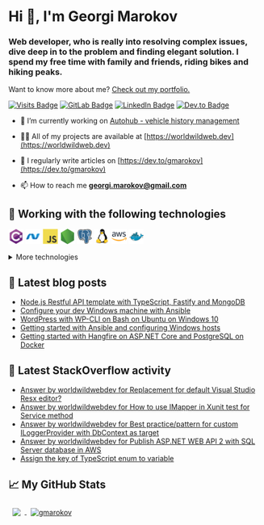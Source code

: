 
# Hi 👋, I'm Georgi Marokov
### Web developer, who is really into resolving complex issues, dive deep in to the problem and finding elegant solution. I spend my free time with family and friends, riding bikes and hiking peaks.

Want to know more about me? [Check out my portfolio.](https://worldwildweb.dev)

[![Visits Badge](https://badges.pufler.dev/visits/gmarokov/gmarokov)](https://worldwildweb.dev)
[![GitLab Badge](https://img.shields.io/badge/GitLab-Profile-orange?logo=gitlab&style=flat)](https://gitlab.com/gmarokov)
[![LinkedIn Badge](https://img.shields.io/badge/LinkedIn-Profile-informational?style=flat&logo=linkedin&logoColor=white&color=0D76A8)](https://linkedin.com/in/georgi-marokov)
[![Dev.to Badge](https://img.shields.io/badge/Dev.to-Profile-blue?logo=dev.to&style=flat)](https://dev.to/gmarokov)
  
- 🔭 I’m currently working on [Autohub - vehicle history management](https://autohub.bg)  
  
- 👨‍💻 All of my projects are available at [https://worldwildweb.dev](https://worldwildweb.dev)  
  
- 📝 I regularly write articles on [https://dev.to/gmarokov](https://dev.to/gmarokov)  
  
- 📫 How to reach me **georgi.marokov@gmail.com** 

## 💼 Working with the following technologies</h3>
<p align="left">
    <img src="https://raw.githubusercontent.com/devicons/devicon/master/icons/csharp/csharp-original.svg" alt="csharp" width="30" height="30" /> 
    <img src="https://raw.githubusercontent.com/devicons/devicon/master/icons/dot-net/dot-net-original.svg" alt="dotnet" width="30" height="30" /> 
    <img src="https://raw.githubusercontent.com/devicons/devicon/master/icons/javascript/javascript-original.svg" alt="javascript" width="30" height="30" />
    <img src="https://raw.githubusercontent.com/devicons/devicon/master/icons/nodejs/nodejs-original.svg" alt="nodejs" width="30" height="30" /> 
    <img src="https://raw.githubusercontent.com/devicons/devicon/master/icons/postgresql/postgresql-original.svg" alt="postgresql" width="30" height="30" /> 
    <img src="https://raw.githubusercontent.com/devicons/devicon/master/icons/linux/linux-original.svg" alt="linux" width="30" height="30" /> 
    <img src="https://raw.githubusercontent.com/devicons/devicon/master/icons/amazonwebservices/amazonwebservices-original.svg" alt="aws" width="30" height="30" />
    <img src="https://raw.githubusercontent.com/devicons/devicon/master/icons/docker/docker-original.svg" alt="docker" width="30" height="30" /> 
    <details>
        <summary>More technologies</summary>
        <img src="https://raw.githubusercontent.com/devicons/devicon/master/icons/typescript/typescript-original.svg" alt="typescript" width="30" height="30" /> 
        <img src="https://raw.githubusercontent.com/devicons/devicon/master/icons/php/php-original.svg" alt="php" width="30" height="30" /> 
        <img src="https://raw.githubusercontent.com/devicons/devicon/master/icons/react/react-original.svg" alt="react" width="30" height="30" /> 
        <img src="https://raw.githubusercontent.com/devicons/devicon/master/icons/webpack/webpack-original.svg" alt="webpack" width="30" height="30" />
        <img src="https://raw.githubusercontent.com/devicons/devicon/master/icons/git/git-original.svg" alt="git" width="30" height="30" />
        <img src="https://raw.githubusercontent.com/devicons/devicon/master/icons/laravel/laravel-plain.svg" alt="laravel" width="30" height="30" /> 
        <img src="https://raw.githubusercontent.com/devicons/devicon/master/icons/mongodb/mongodb-original.svg" alt="mongodb" width="30" height="30" /> 
        <img src="https://raw.githubusercontent.com/devicons/devicon/master/icons/mysql/mysql-original.svg" alt="mysql" width="30" height="30" /> 
        <img src="https://raw.githubusercontent.com/devicons/devicon/master/icons/nginx/nginx-original.svg" alt="nginx" width="30" height="30" />
        <img src="https://raw.githubusercontent.com/devicons/devicon/master/icons/redis/redis-original.svg" alt="redis" width="30" height="30" />
        <img src="https://raw.githubusercontent.com/devicons/devicon/master/icons/wordpress/wordpress-original.svg" alt="wordpress" width="30" height="30" />                             <img src="https://raw.githubusercontent.com/devicons/devicon/master/icons/windows8/windows8-original.svg" alt="windows" width="30" height="30" />                                 <img src="https://raw.githubusercontent.com/devicons/devicon/master/icons/visualstudio/visualstudio-plain.svg" alt="visualstudio" width="30" height="30" />    
    </details>
</p>

## 📝 Latest blog posts
<!-- BLOG-POST-LIST:START -->
- [Node.js Restful API template with TypeScript, Fastify and MongoDB](https://dev.to/gmarokov/node-js-restful-api-template-with-typescript-fastify-and-mongodb-4ceo)
- [Configure your dev Windows machine with Ansible](https://dev.to/gmarokov/configure-your-dev-windows-machine-with-ansible-41aj)
- [WordPress with WP-CLI on Bash on Ubuntu on Windows 10](https://dev.to/gmarokov/wordpress-with-wp-cli-on-bash-on-ubuntu-on-windows-10-4dpg)
- [Getting started with Ansible and configuring Windows hosts](https://dev.to/gmarokov/getting-started-with-ansible-and-configuring-windows-hosts-20nd)
- [Getting started with Hangfire on ASP.NET Core and PostgreSQL on Docker](https://dev.to/gmarokov/getting-started-with-hangfire-on-asp-net-core-and-postgresql-on-docker-56ak)
<!-- BLOG-POST-LIST:END -->

## 📣 Latest StackOverflow activity
<!-- STACKOVERFLOW:START -->
- [Answer by worldwildwebdev for Replacement for default Visual Studio Resx editor?](https://stackoverflow.com/questions/2067635/replacement-for-default-visual-studio-resx-editor/64400047#64400047)
- [Answer by worldwildwebdev for How to use IMapper in Xunit test for Service method](https://stackoverflow.com/questions/63950084/how-to-use-imapper-in-xunit-test-for-service-method/63951931#63951931)
- [Answer by worldwildwebdev for Best practice/pattern for custom ILoggerProvider with DbContext as target](https://stackoverflow.com/questions/59956210/best-practice-pattern-for-custom-iloggerprovider-with-dbcontext-as-target/62835577#62835577)
- [Answer by worldwildwebdev for Publish ASP.NET WEB API 2 with SQL Server database in AWS](https://stackoverflow.com/questions/43583790/publish-asp-net-web-api-2-with-sql-server-database-in-aws/61032219#61032219)
- [Assign the key of TypeScript enum to variable](https://stackoverflow.com/questions/61031637/assign-the-key-of-typescript-enum-to-variable)
<!-- STACKOVERFLOW:END -->

## 📈 My GitHub Stats

<a href="https://github.com/gmarokov">
    <img align="center" style="margin:0.5rem" src="https://github-readme-stats.vercel.app/api/top-langs/?username=gmarokov&hide=html,css&title_color=ffffff&text_color=c9cacc&icon_color=4AB197&bg_color=1A2B34" />
 </a>
 <a href="https://github.com/gmarokov">
    <img align="center" style="margin:0.5rem" src="https://github-readme-stats.vercel.app/api?username=gmarokov&show_icons=true&hide=html,css&title_color=ffffff&text_color=c9cacc&icon_color=4AB197&bg_color=1A2B34" alt="gmarokov" /> 
</a>
